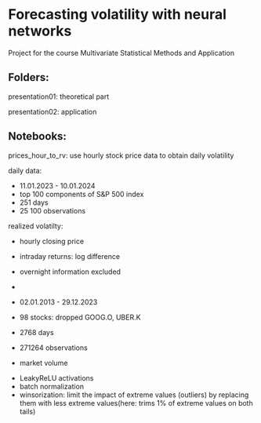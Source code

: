 # Forecasting volatility with neural networks

Project for the course Multivariate Statistical Methods and Application

## Folders:

presentation01: theoretical part

presentation02: application


## Notebooks:

prices_hour_to_rv: use hourly stock price data to obtain daily volatility



daily data:
- 11.01.2023 - 10.01.2024
- top 100 components of S&P 500 index
- 251 days
- 25 100 observations

realized volatilty:
- hourly closing price
- intraday returns: log difference
- overnight information excluded
- 



- 02.01.2013 - 29.12.2023
- 98 stocks: dropped GOOG.O, UBER.K
- 2768 days
- 271264 observations
+ market volume

- LeakyReLU activations
- batch normalization
- winsorization: limit the impact of extreme values (outliers) by replacing them with less     extreme values(here: trims 1% of extreme values on both tails)

